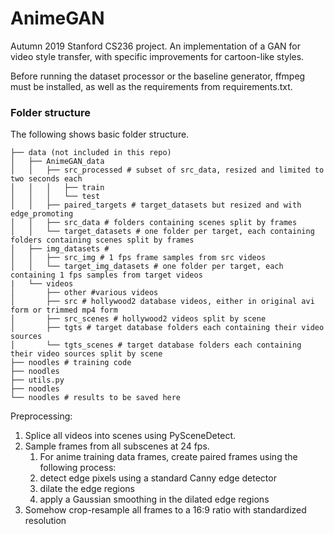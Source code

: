 # AnimeGAN

Autumn 2019 Stanford CS236 project. An implementation of a GAN for video style transfer, with specific improvements for cartoon-like styles.

Before running the dataset processor or the baseline generator, ffmpeg must be installed, as well as the requirements from requirements.txt.

### Folder structure
The following shows basic folder structure.
```
├── data (not included in this repo)
│   ├── AnimeGAN_data 
│   │   ├── src_processed # subset of src_data, resized and limited to two seconds each
│   │   │   ├── train 
│   │   │   └── test 
│   │   ├── paired_targets # target_datasets but resized and with edge_promoting
│   │   ├── src_data # folders containing scenes split by frames 
│   │   └── target_datasets # one folder per target, each containing folders containing scenes split by frames
│   ├── img_datasets # 
│   │   ├── src_img # 1 fps frame samples from src videos
│   │   └── target_img_datasets # one folder per target, each containing 1 fps samples from target videos
|   └── videos
│       ├── other #various videos
│       ├── src # hollywood2 database videos, either in original avi form or trimmed mp4 form
│       ├── src_scenes # hollywood2 videos split by scene
│       ├── tgts # target database folders each containing their video sources
│       └── tgts_scenes # target database folders each containing their video sources split by scene
├── noodles # training code
├── noodles
├── utils.py
├── noodles
└── noodles # results to be saved here
```

Preprocessing:
1. Splice all videos into scenes using PySceneDetect. 
1. Sample frames from all subscenes at 24 fps.
    1. For anime training data frames, create paired frames using the following process:
    1. detect edge pixels using a standard Canny edge detector
    1. dilate the edge regions
    1. apply a Gaussian smoothing in the dilated edge regions
1. Somehow crop-resample all frames to a 16:9 ratio with standardized resolution
    
    
